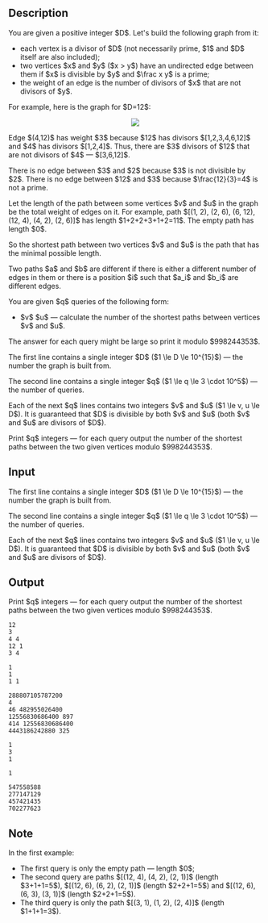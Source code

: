 ## Description

<div><p>You are given a positive integer $D$. Let's build the following graph from it: </p><ul> <li> each vertex is a divisor of $D$ (not necessarily prime, $1$ and $D$ itself are also included); </li><li> two vertices $x$ and $y$ ($x &gt; y$) have an undirected edge between them if $x$ is divisible by $y$ and $\frac x y$ is a prime; </li><li> the weight of an edge is the number of divisors of $x$ that are not divisors of $y$. </li></ul><p>For example, here is the graph for $D=12$: </p><center> <img class="tex-graphics" src="file://nUB7NVVV.png" style="max-width: 100.0%;max-height: 100.0%;"> </center><p>Edge $(4,12)$ has weight $3$ because $12$ has divisors $[1,2,3,4,6,12]$ and $4$ has divisors $[1,2,4]$. Thus, there are $3$ divisors of $12$ that are not divisors of $4$ — $[3,6,12]$.</p><p>There is no edge between $3$ and $2$ because $3$ is not divisible by $2$. There is no edge between $12$ and $3$ because $\frac{12}{3}=4$ is not a prime.</p><p>Let the length of the path between some vertices $v$ and $u$ in the graph be the total weight of edges on it. For example, path $[(1, 2), (2, 6), (6, 12), (12, 4), (4, 2), (2, 6)]$ has length $1+2+2+3+1+2=11$. The empty path has length $0$.</p><p>So the shortest path between two vertices $v$ and $u$ is the path that has the minimal possible length.</p><p>Two paths $a$ and $b$ are different if there is either a different number of edges in them or there is a position $i$ such that $a_i$ and $b_i$ are different edges.</p><p>You are given $q$ queries of the following form: </p><ul> <li> $v$ $u$ — calculate the <span class="tex-font-style-bf">number of the shortest paths</span> between vertices $v$ and $u$. </li></ul><p>The answer for each query might be large so print it modulo $998244353$.</p></div><div class="input-specification"><p>The first line contains a single integer $D$ ($1 \le D \le 10^{15}$) — the number the graph is built from.</p><p>The second line contains a single integer $q$ ($1 \le q \le 3 \cdot 10^5$) — the number of queries.</p><p>Each of the next $q$ lines contains two integers $v$ and $u$ ($1 \le v, u \le D$). It is guaranteed that $D$ is divisible by both $v$ and $u$ (both $v$ and $u$ are divisors of $D$).</p></div><div class="output-specification"><p>Print $q$ integers — for each query output the <span class="tex-font-style-bf">number of the shortest paths</span> between the two given vertices modulo $998244353$.</p></div>

## Input

<p>The first line contains a single integer $D$ ($1 \le D \le 10^{15}$) — the number the graph is built from.</p><p>The second line contains a single integer $q$ ($1 \le q \le 3 \cdot 10^5$) — the number of queries.</p><p>Each of the next $q$ lines contains two integers $v$ and $u$ ($1 \le v, u \le D$). It is guaranteed that $D$ is divisible by both $v$ and $u$ (both $v$ and $u$ are divisors of $D$).</p>

## Output

<p>Print $q$ integers — for each query output the <span class="tex-font-style-bf">number of the shortest paths</span> between the two given vertices modulo $998244353$.</p>





```input1
12
3
4 4
12 1
3 4
```




```input2
1
1
1 1
```




```input3
288807105787200
4
46 482955026400
12556830686400 897
414 12556830686400
4443186242880 325
```




```output1
1
3
1
```




```output2
1
```




```output3
547558588
277147129
457421435
702277623
```



## Note

<p>In the first example: </p><ul> <li> The first query is only the empty path — length $0$; </li><li> The second query are paths $[(12, 4), (4, 2), (2, 1)]$ (length $3+1+1=5$), $[(12, 6), (6, 2), (2, 1)]$ (length $2+2+1=5$) and $[(12, 6), (6, 3), (3, 1)]$ (length $2+2+1=5$). </li><li> The third query is only the path $[(3, 1), (1, 2), (2, 4)]$ (length $1+1+1=3$). </li></ul>
